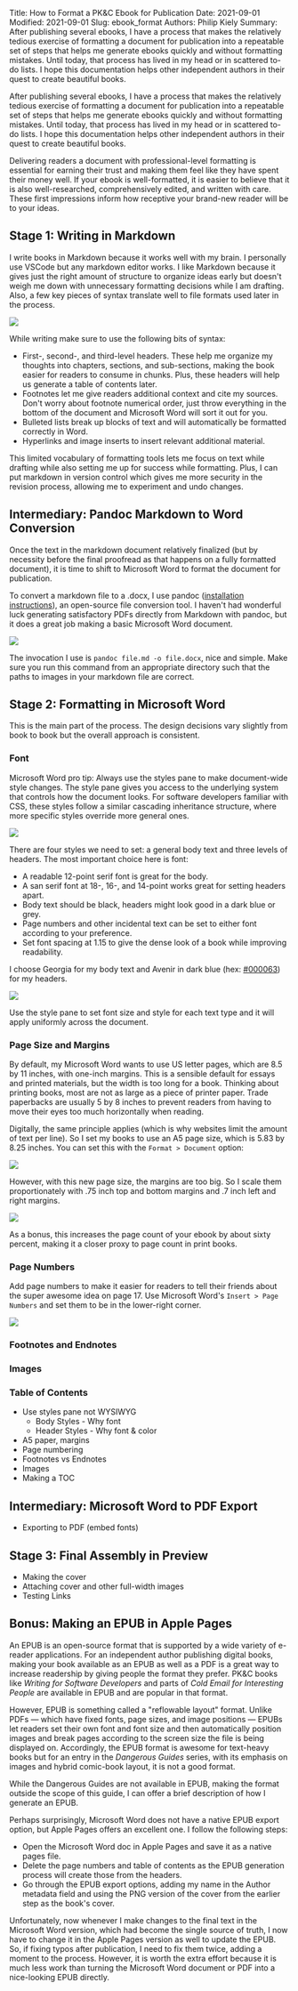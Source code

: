 Title: How to Format a PK&C Ebook for Publication
Date: 2021-09-01
Modified: 2021-09-01
Slug: ebook_format
Authors: Philip Kiely
Summary: After publishing several ebooks, I have a process that makes the relatively tedious exercise of formatting a document for publication into a repeatable set of steps that helps me generate ebooks quickly and without formatting mistakes. Until today, that process has lived in my head or in scattered to-do lists. I hope this documentation helps other independent authors in their quest to create beautiful books.

After publishing several ebooks, I have a process that makes the relatively tedious exercise of formatting a document for publication into a repeatable set of steps that helps me generate ebooks quickly and without formatting mistakes. Until today, that process has lived in my head or in scattered to-do lists. I hope this documentation helps other independent authors in their quest to create beautiful books.

Delivering readers a document with professional-level formatting is essential for earning their trust and making them feel like they have spent their money well. If your ebook is well-formatted, it is easier to believe that it is also well-researched, comprehensively edited, and written with care. These first impressions inform how receptive your brand-new reader will be to your ideas.

## Stage 1: Writing in Markdown

I write books in Markdown because it works well with my brain. I personally use VSCode but any markdown editor works. I like Markdown because it gives just the right amount of structure to organize ideas early but doesn't weigh me down with unnecessary formatting decisions while I am drafting. Also, a few key pieces of syntax translate well to file formats used later in the process.

![](/assets/img/blogs/essays/ebook_format/markdown.png)

While writing make sure to use the following bits of syntax:

* First-, second-, and third-level headers. These help me organize my thoughts into chapters, sections, and sub-sections, making the book easier for readers to consume in chunks. Plus, these headers will help us generate a table of contents later.
* Footnotes let me give readers additional context and cite my sources. Don't worry about footnote numerical order, just throw everything in the bottom of the document and Microsoft Word will sort it out for you.
* Bulleted lists break up blocks of text and will automatically be formatted correctly in Word.
* Hyperlinks and image inserts to insert relevant additional material.

This limited vocabulary of formatting tools lets me focus on text while drafting while also setting me up for success while formatting. Plus, I can put markdown in version control which gives me more security in the revision process, allowing me to experiment and undo changes.

## Intermediary: Pandoc Markdown to Word Conversion

Once the text in the markdown document relatively finalized (but by necessity before the final proofread as that happens on a fully formatted document), it is time to shift to Microsoft Word to format the document for publication.

To convert a markdown file to a .docx, I use pandoc ([installation instructions](https://pandoc.org/installing.html)), an open-source file conversion tool. I haven't had wonderful luck generating satisfactory PDFs directly from Markdown with pandoc, but it does a great job making a basic Microsoft Word document. 

![](/assets/img/blogs/essays/ebook_format/pandoc.png)

The invocation I use is `pandoc file.md -o file.docx`, nice and simple. Make sure you run this command from an appropriate directory such that the paths to images in your markdown file are correct.

## Stage 2: Formatting in Microsoft Word

This is the main part of the process. The design decisions vary slightly from book to book but the overall approach is consistent.

### Font

Microsoft Word pro tip: Always use the styles pane to make document-wide style changes. The style pane gives you access to the underlying system that controls how the document looks. For software developers familiar with CSS, these styles follow a similar cascading inheritance structure, where more specific styles override more general ones.

![](/assets/img/blogs/essays/ebook_format/style_pane.png)

There are four styles we need to set: a general body text and three levels of headers. The most important choice here is font:

* A readable 12-point serif font is great for the body.
* A san serif font at 18-, 16-, and 14-point works great for setting headers apart.
* Body text should be black, headers might look good in a dark blue or grey.
* Page numbers and other incidental text can be set to either font according to your preference.
* Set font spacing at 1.15 to give the dense look of a book while improving readability.

I choose Georgia for my body text and Avenir in dark blue (hex: [\#000063](https://colornames.org/color/000063)) for my headers.

![](/assets/img/blogs/essays/ebook_format/style_pane_detail.png)

Use the style pane to set font size and style for each text type and it will apply uniformly across the document. 

### Page Size and Margins

By default, my Microsoft Word wants to use US letter pages, which are 8.5 by 11 inches, with one-inch margins. This is a sensible default for essays and printed materials, but the width is too long for a book. Thinking about printing books, most are not as large as a piece of printer paper. Trade paperbacks are usually 5 by 8 inches to prevent readers from having to move their eyes too much horizontally when reading.

Digitally, the same principle applies (which is why websites limit the amount of text per line). So I set my books to use an A5 page size, which is 5.83 by 8.25 inches. You can set this with the `Format > Document` option:

![](/assets/img/blogs/essays/ebook_format/page_size.png)

However, with this new page size, the margins are too big. So I scale them proportionately with .75 inch top and bottom margins and .7 inch left and right margins.

![](/assets/img/blogs/essays/ebook_format/page_margins.png)

As a bonus, this increases the page count of your ebook by about sixty percent, making it a closer proxy to page count in print books.

### Page Numbers

Add page numbers to make it easier for readers to tell their friends about the super awesome idea on page 17. Use Microsoft Word's `Insert > Page Numbers` and set them to be in the lower-right corner.

![](/assets/img/blogs/essays/ebook_format/page_numbers.png)

### Footnotes and Endnotes

### Images

### Table of Contents

* Use styles pane not WYSIWYG
  * Body Styles - Why font
  * Header Styles - Why font & color
* A5 paper, margins
* Page numbering
* Footnotes vs Endnotes
* Images
* Making a TOC

## Intermediary: Microsoft Word to PDF Export

* Exporting to PDF (embed fonts)

## Stage 3: Final Assembly in Preview

* Making the cover
* Attaching cover and other full-width images
* Testing Links

## Bonus: Making an EPUB in Apple Pages

An EPUB is an open-source format that is supported by a wide variety of e-reader applications. For an independent author publishing digital books, making your book available as an EPUB as well as a PDF is a great way to increase readership by giving people the format they prefer. PK&C books like *Writing for Software Developers* and parts of *Cold Email for Interesting People* are available in EPUB and are popular in that format.

However, EPUB is something called a "reflowable layout" format. Unlike PDFs &mdash; which have fixed fonts, page sizes, and image positions &mdash; EPUBs let readers set their own font and font size and then automatically position images and break pages according to the screen size the file is being displayed on. Accordingly, the EPUB format is awesome for text-heavy books but for an entry in the *Dangerous Guides* series, with its emphasis on images and hybrid comic-book layout, it is not a good format.

While the Dangerous Guides are not available in EPUB, making the format outside the scope of this guide, I can offer a brief description of how I generate an EPUB.

Perhaps surprisingly, Microsoft Word does not have a native EPUB export option, but Apple Pages offers an excellent one. I follow the following steps:

* Open the Microsoft Word doc in Apple Pages and save it as a native pages file.
* Delete the page numbers and table of contents as the EPUB generation process will create those from the headers.
* Go through the EPUB export options, adding my name in the Author metadata field and using the PNG version of the cover from the earlier step as the book's cover.

Unfortunately, now whenever I make changes to the final text in the Microsoft Word version, which had become the single source of truth, I now have to change it in the Apple Pages version as well to update the EPUB. So, if fixing typos after publication, I need to fix them twice, adding a moment to the process. However, it is worth the extra effort because it is much less work than turning the Microsoft Word document or PDF into a nice-looking EPUB directly.
